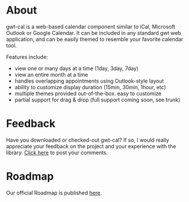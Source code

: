 # About #

gwt-cal is a web-based calendar component similar to iCal, Microsoft Outlook or Google Calendar. It can be included in any standard gwt web application, and can be easily themed to resemble your favorite calendar tool.

Features include:
  * view one or many days at a time (1day, 3day, 7day)
  * view an entire month at a time
  * handles overlapping appointments using Outlook-style layout
  * ability to customize display duration (15min, 30min, 1hour, etc)
  * multiple themes provided out-of-the-box. easy to customize
  * partial support for drag & drop (full support coming soon, see trunk)

# Feedback #

Have you downloaded or checked-out gwt-cal? If so, I would really appreciate your feedback on the project and your experience with the library. [Click here](http://groups.google.com/group/gwt-cal/) to post your comments.

# Roadmap #

Our official Roadmap is published [here](Roadmap.md).